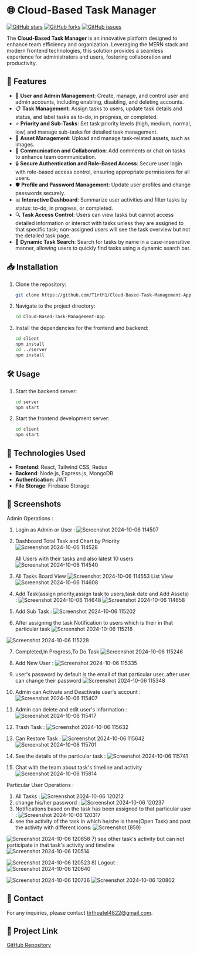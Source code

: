 # 🌐 Cloud-Based Task Manager

[![GitHub stars](https://img.shields.io/github/stars/T1rth1/Cloud-Based-Task-Management-App)](https://github.com/T1rth1/Cloud-Based-Task-Management-App/stargazers)
[![GitHub forks](https://img.shields.io/github/forks/T1rth1/Cloud-Based-Task-Management-App)](https://github.com/T1rth1/Cloud-Based-Task-Management-App/network)
[![GitHub issues](https://img.shields.io/github/issues/T1rth1/Cloud-Based-Task-Management-App)](https://github.com/T1rth1/Cloud-Based-Task-Management-App/issues)

The **Cloud-Based Task Manager** is an innovative platform designed to enhance team efficiency and organization. Leveraging the MERN stack and modern frontend technologies, this solution provides a seamless experience for administrators and users, fostering collaboration and productivity.

## 🚀 Features

- 👤 **User and Admin Management**: Create, manage, and control user and admin accounts, including enabling, disabling, and deleting accounts.
- 📋 **Task Management**: Assign tasks to users, update task details and status, and label tasks as to-do, in progress, or completed.
- ⭐ **Priority and Sub-Tasks**: Set task priority levels (high, medium, normal, low) and manage sub-tasks for detailed task management.
- 📂 **Asset Management**: Upload and manage task-related assets, such as images.
- 💬 **Communication and Collaboration**: Add comments or chat on tasks to enhance team communication.
- 🔒 **Secure Authentication and Role-Based Access**: Secure user login with role-based access control, ensuring appropriate permissions for all users.
- 🛡️ **Profile and Password Management**: Update user profiles and change passwords securely.
- 📊 **Interactive Dashboard**: Summarize user activities and filter tasks by status: to-do, in progress, or completed.
- 🔍 **Task Access Control**: Users can view tasks but cannot access detailed information or interact with tasks unless they are assigned to that specific task; non-assigned users will see the task overview but not the detailed task page.
- 🔎 **Dynamic Task Search**: Search for tasks by name in a case-insensitive manner, allowing users to quickly find tasks using a dynamic search bar.

## 📥 Installation

1. Clone the repository:
    ```bash
    git clone https://github.com/T1rth1/Cloud-Based-Task-Management-App.git
    ```
2. Navigate to the project directory:
    ```bash
    cd Cloud-Based-Task-Management-App
    ```
3. Install the dependencies for the frontend and backend:
    ```bash
    cd client
    npm install
    cd ../server
    npm install
    ```

## 🛠️ Usage

1. Start the backend server:
    ```bash
    cd server
    npm start
    ```
2. Start the frontend development server:
    ```bash
    cd client
    npm start
    ```

## 🧰 Technologies Used

- **Frontend**: React, Tailwind CSS, Redux
- **Backend**: Node.js, Express.js, MongoDB
- **Authentication**: JWT
- **File Storage**: Firebase Storage

## 📸 Screenshots
Admin Operations : 
1) Login as Admin or User :
![Screenshot 2024-10-06 114507](https://github.com/user-attachments/assets/f596ad7d-7e6a-4662-9b1b-d505d1b355ef)

2) Dashboard
   Total Task and Chart by Priority
![Screenshot 2024-10-06 114528](https://github.com/user-attachments/assets/59e61106-e4b9-46ee-bac7-26d1f6d23718)

    All Users with their tasks and also latest 10 users
![Screenshot 2024-10-06 114540](https://github.com/user-attachments/assets/408144a6-70e0-403f-8793-5687aeec91d6)
3) All Tasks
   Board View
![Screenshot 2024-10-06 114553](https://github.com/user-attachments/assets/b1271d29-5a38-4940-9e60-412a7245afe9)
    List View
![Screenshot 2024-10-06 114608](https://github.com/user-attachments/assets/93ad3bc4-143d-43e2-97ac-a1551521f0a5)
4) Add Task(assign priority,assign task to users,task date and Add Assets) :
![Screenshot 2024-10-06 114648](https://github.com/user-attachments/assets/7983d075-c852-4339-b4a7-9c836302b9cb)
![Screenshot 2024-10-06 114658](https://github.com/user-attachments/assets/25dda485-df39-46f5-9f03-78cf966afa88)

5) Add Sub Task : 
![Screenshot 2024-10-06 115202](https://github.com/user-attachments/assets/6a128d1a-7405-4a41-ade8-3d66b2493893)
6) After assigning the task Notification to users which is their in that particular task
![Screenshot 2024-10-06 115218](https://github.com/user-attachments/assets/e08ff9c6-7906-4e43-8416-cfa351f848a7)

![Screenshot 2024-10-06 115228](https://github.com/user-attachments/assets/482a8d60-e982-4a77-9b74-d4e54aa38ced)

7) Completed,In Progress,To Do Task 
![Screenshot 2024-10-06 115246](https://github.com/user-attachments/assets/a21141f8-a2d9-47fa-95fd-a4cf33725880)

8) Add New User :
![Screenshot 2024-10-06 115335](https://github.com/user-attachments/assets/4876cc5d-d0bd-4aba-b2ab-dcf90176b0d4)

9) user's password by default is the email of that particular user..after user can change their password
![Screenshot 2024-10-06 115348](https://github.com/user-attachments/assets/929be784-9ed8-485d-8a1f-b0812f5d9120)

10) Admin can Activate and Deactivate user's account :
![Screenshot 2024-10-06 115407](https://github.com/user-attachments/assets/7f11ee30-8cfa-4c3f-b426-46b53ba5896a)
11) Admin can delete and edit user's information :
![Screenshot 2024-10-06 115417](https://github.com/user-attachments/assets/fe414803-37ce-45e6-8284-9fd180d418a0)
12) Trash Task :
![Screenshot 2024-10-06 115632](https://github.com/user-attachments/assets/2e5f1e3e-b3da-4857-b4f6-d5966ac64706)
13) Can Restore Task : 
![Screenshot 2024-10-06 115642](https://github.com/user-attachments/assets/2a016bbe-b72d-4776-9fff-f77dc5cdcfb6)
![Screenshot 2024-10-06 115701](https://github.com/user-attachments/assets/cefd82a8-a6ce-47f4-adfe-86dad75002d0)

14) See the details of the particular task :
![Screenshot 2024-10-06 115741](https://github.com/user-attachments/assets/5e8166b4-38a9-48f1-975d-964dff4f70ab)
15) Chat with the team about task's timeline and activity
![Screenshot 2024-10-06 115814](https://github.com/user-attachments/assets/b9192811-0843-4c9a-a85f-e3213285dfa4)

Particular User Operations :
1) All Tasks :
![Screenshot 2024-10-06 120212](https://github.com/user-attachments/assets/c188c01c-ba1f-47c4-af06-bdb61790dcb2)
2) change his/her password :
![Screenshot 2024-10-06 120237](https://github.com/user-attachments/assets/cd71eebd-6283-493a-ba09-ba738c75c34b)
3) Notifications based on the task has been assigned to that particular user :
![Screenshot 2024-10-06 120317](https://github.com/user-attachments/assets/bd419a67-79ff-4c1b-816f-882cd7d2f8e6)
5) see the activity of the task in which he/she is there(Open Task) and  post the activity with different icons:
![Screenshot (859)](https://github.com/user-attachments/assets/f7d2d90f-1af2-4169-b34d-58c6fc4083bd)


![Screenshot 2024-10-06 120658](https://github.com/user-attachments/assets/be2220e7-8e50-4823-82e4-07c597b21375)
7) see other task's activity but can not participate in that task's activity and timeline
![Screenshot 2024-10-06 120514](https://github.com/user-attachments/assets/e43842db-a8f6-4307-a5d9-b86a9a6fe682)

![Screenshot 2024-10-06 120523](https://github.com/user-attachments/assets/448924c2-728e-4106-a949-8851b88441aa)
8) Logout :
![Screenshot 2024-10-06 120640](https://github.com/user-attachments/assets/1a70112f-1455-47e7-ac38-de7a9cbc74c8)

![Screenshot 2024-10-06 120736](https://github.com/user-attachments/assets/aa05a471-c41f-43a7-8d86-6b488945a13d)
![Screenshot 2024-10-06 120802](https://github.com/user-attachments/assets/f1e68b0d-13e7-4601-bff4-1063075d7503)



## 📧 Contact

For any inquiries, please contact [tirthpatel4822@gmail.com](mailto:tirthpatel4822@gmail.com).

## 🔗 Project Link

[GitHub Repository](https://github.com/T1rth1/Cloud-Based-Task-Management-App)
